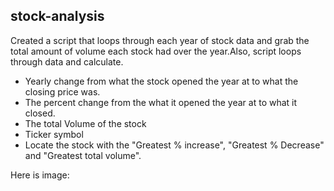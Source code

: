 ## stock-analysis

Created a script that loops through each year of stock data and grab the total amount of volume each stock had over the year.Also, script loops through data and calculate.
  
  * Yearly change from what the stock opened the year at to what the closing price was.
  * The percent change from the what it opened the year at to what it closed.
  * The total Volume of the stock
  * Ticker symbol
  * Locate the stock with the "Greatest % increase", "Greatest % Decrease" and "Greatest total volume".


Here is image:
